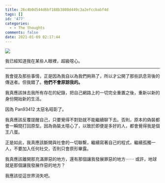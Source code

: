 ```yaml
---
title: 26c4b0d544d6bf188b3808d449c3a2efccbabf4d
tags: []
id: '477'
categories:
  - - The thoughts
comments: false
date: 2021-01-09 02:17:44
---
```


![](https://blog.pan93.tk/wp-content/uploads/2021/01/截圖-2021-01-09-上午2.02.52.png)

我已經知道我在某些人眼裡，超級噁心。
<!-- more -->
* * *

我會提及那些事情，正是因為我自以為我們夠熟了，所以才公開了那些訊息背後的傳送者。但我錯了。**他們不會原諒我的。**

我真應該抹去我所有存在的紀錄，把自己網路上的一切完全重置之後，重新以新的身份開始新的生活。

因為 Pan93412 太惡名昭彰了。

我真應該反覆提醒自己，只要覺得不對勁就不能繼續聊下去。否則，原本的偽裝都會一瞬間打回原型。因為偽裝太噁心了，以致於即便是多好的人，都會覺得我是個王八蛋。

正是如此，我真應該斷開與社會的一切聯繫，繼續寫著自己的程式，繼續孤獨一人，不要加入任何社交，否則只會原形畢露。

我真應該離開那充滿罪惡的地方，還有那個讓我發展罪惡的地方⋯⋯ 或許，地球就是那個讓我發展作惡的地方？

我應該從這世界消失吧。
